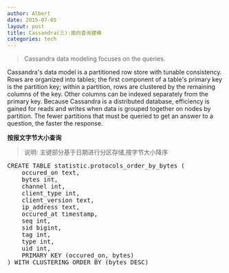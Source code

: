 ```yaml
---
author: Albert
date: 2015-07-05
layout: post
title: Cassandra(三):面向查询建模
categories: tech
---
```


>  Cassandra data modeling focuses on the queries. 

Cassandra's data model is a partitioned row store with tunable consistency. Rows are organized into tables; the first component of a table's primary key is the partition key; within a partition, rows are clustered by the remaining columns of the key. Other columns can be indexed separately from the primary key. Because Cassandra is a distributed database, efficiency is gained for reads and writes when data is grouped together on nodes by partition. The fewer partitions that must be queried to get an answer to a question, the faster the response.

**按报文字节大小查询**

>说明: 主键部分基于日期进行分区存储,按字节大小降序 

<pre>
CREATE TABLE statistic.protocols_order_by_bytes (
	occured_on text,
	bytes int,
	channel int,
	client_type int,
	client_version text,
	ip_address text,
	occured_at timestamp,
	seq int,
	sid bigint,
	tag int,
	type int,
	uid int,
	PRIMARY KEY (occured_on, bytes)
) WITH CLUSTERING ORDER BY (bytes DESC)
</pre>
